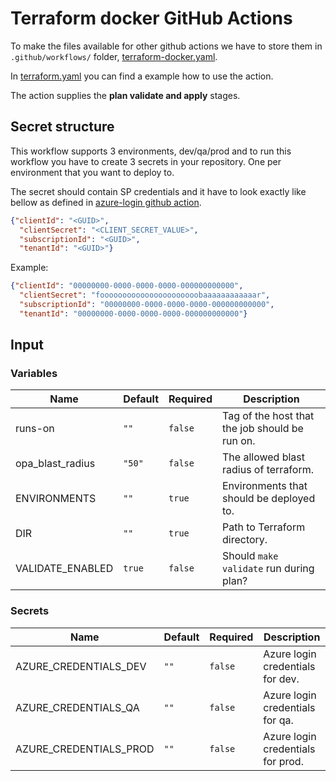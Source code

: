 # Terraform docker GitHub Actions

To make the files available for other github actions we have to store them in `.github/workflows/` folder,
[terraform-docker.yaml](https://github.com/XenitAB/azure-devops-templates/blob/main/.github/workflows/terraform-docker.yaml).

In [terraform.yaml]([terraform.yaml](https://github.com/XenitAB/azure-devops-templates/blob/main/terraform-docker-github/terraform.yaml)) you can find a example how to use the action.

The action supplies the **plan validate and apply** stages.

## Secret structure

This workflow supports 3 environments, dev/qa/prod and to run this workflow you have to create 3 secrets in your repository.
One per environment that you want to deploy to.

The secret should contain SP credentials and it have to look exactly like
bellow as defined in [azure-login github action](https://github.com/marketplace/actions/azure-login).

```.json
{"clientId": "<GUID>",
  "clientSecret": "<CLIENT_SECRET_VALUE>",
  "subscriptionId": "<GUID>",
  "tenantId": "<GUID>"}
```

Example:

```.json
{"clientId": "00000000-0000-0000-0000-000000000000",
  "clientSecret": "foooooooooooooooooooooobaaaaaaaaaaaar",
  "subscriptionId": "00000000-0000-0000-0000-000000000000",
  "tenantId": "00000000-0000-0000-0000-000000000000"}
```

## Input

### Variables

| Name             | Default | Required | Description                                    |
| ---------------- | ------- | -------- | ---------------------------------------------- |
| runs-on          | `""`    | `false`  | Tag of the host that the job should be run on. |
| opa_blast_radius | `"50"`  | `false`  | The allowed blast radius of terraform.         |
| ENVIRONMENTS     | `""`    | `true`   | Environments that should be deployed to.       |
| DIR              | `""`    | `true`   | Path to Terraform directory.                   |
| VALIDATE_ENABLED | `true`  | `false`  | Should `make validate` run during plan?        |

### Secrets

| Name                   | Default | Required | Description                       |
| ---------------------- | ------- | -------- | --------------------------------- |
| AZURE_CREDENTIALS_DEV  | `""`    | `false`  | Azure login credentials for dev.  |
| AZURE_CREDENTIALS_QA   | `""`    | `false`  | Azure login credentials for qa.   |
| AZURE_CREDENTIALS_PROD | `""`    | `false`  | Azure login credentials for prod. |
